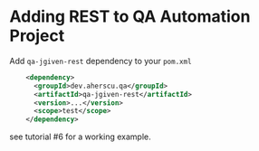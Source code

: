 # Adding REST to QA Automation Project

Add `qa-jgiven-rest` dependency to your `pom.xml`

```xml
    <dependency>
      <groupId>dev.aherscu.qa</groupId>
      <artifactId>qa-jgiven-rest</artifactId>
      <version>...</version>
      <scope>test</scope>
    </dependency>
```

see tutorial #6 for a working example.
